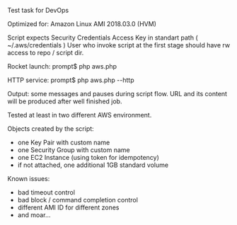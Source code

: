 Test task for DevOps

Optimized for: Amazon Linux AMI 2018.03.0 (HVM)

Script expects Security Credentials Access Key in standart path ( ~/.aws/credentials )
User who invoke script at the first stage should have rw access to repo / script dir.

Rocket launch:
  prompt$ php aws.php

HTTP service:
  prompt$ php aws.php --http

Output:
  some messages and pauses during script flow. URL and its content will be produced after well finished job.
  
Tested at least in two different AWS environment.

Objects created by the script:
- one Key Pair with custom name
- one Security Group with custom name
- one EC2 Instance (using token for idempotency)
- if not attached, one additional 1GB standard volume

Known issues:
- bad timeout control
- bad block / command completion control
- different AMI ID for different zones
- and moar...